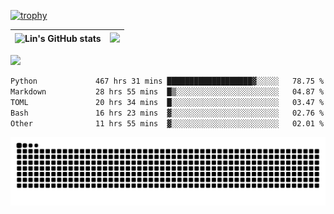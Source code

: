 [![trophy](https://github-profile-trophy.vercel.app/?username=ocss884&column=7)](https://github.com/ocss884)

| ![Lin's GitHub stats](https://github-readme-stats.vercel.app/api?username=ocss884&show_icons=true&hide_border=True&count_private=true) | ![](https://github-readme-streak-stats.herokuapp.com?user=ocss884&hide_border=true&date_format=M%20j%5B%2C%20Y%5D&ring=7EDDCF&fire=7EDDCF") |
| ------------------------------------------------------------ | ------------------------------------------------------------ |

![](https://komarev.com/ghpvc/?username=ocss884&color=brightgreen)

<!--START_SECTION:waka-->

```txt
Python             467 hrs 31 mins ███████████████████▓░░░░░   78.75 %
Markdown           28 hrs 55 mins  █▒░░░░░░░░░░░░░░░░░░░░░░░   04.87 %
TOML               20 hrs 34 mins  █░░░░░░░░░░░░░░░░░░░░░░░░   03.47 %
Bash               16 hrs 23 mins  ▓░░░░░░░░░░░░░░░░░░░░░░░░   02.76 %
Other              11 hrs 55 mins  ▓░░░░░░░░░░░░░░░░░░░░░░░░   02.01 %
```

<!--END_SECTION:waka-->

<p align="center">
   <img src="https://github.com/ocss884/ocss884/blob/output/github-snake.svg" alt="snake">
</p>

